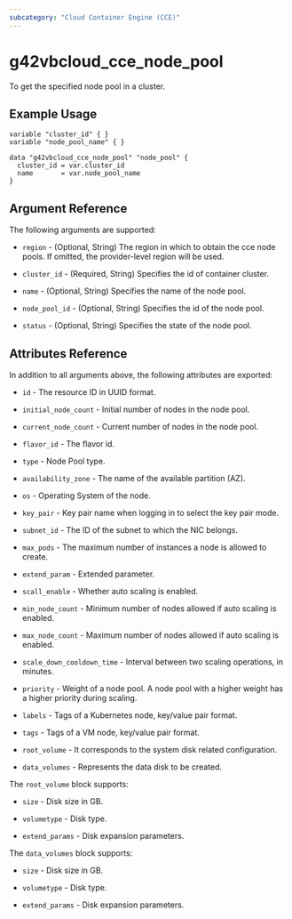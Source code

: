 ```yaml
---
subcategory: "Cloud Container Engine (CCE)"
---
```


# g42vbcloud\_cce\_node\_pool

To get the specified node pool in a cluster.

## Example Usage

```hcl
variable "cluster_id" { }
variable "node_pool_name" { }

data "g42vbcloud_cce_node_pool" "node_pool" {
  cluster_id = var.cluster_id
  name       = var.node_pool_name
}
```
## Argument Reference

The following arguments are supported:

* `region` - (Optional, String) The region in which to obtain the cce node pools.
  If omitted, the provider-level region will be used.
 
* `cluster_id` - (Required, String) Specifies the id of container cluster.

* `name` - (Optional, String) Specifies the name of the node pool.

* `node_pool_id` - (Optional, String) Specifies the id of the node pool.

* `status` - (Optional, String) Specifies the state of the node pool.


## Attributes Reference

In addition to all arguments above, the following attributes are exported:

* `id` - The resource ID in UUID format.

* `initial_node_count` - Initial number of nodes in the node pool.

* `current_node_count` - Current number of nodes in the node pool.

* `flavor_id` - The flavor id.

* `type` - Node Pool type.
 
* `availability_zone` - The name of the available partition (AZ).

* `os` - Operating System of the node.

* `key_pair` - Key pair name when logging in to select the key pair mode.

* `subnet_id` - The ID of the subnet to which the NIC belongs.

* `max_pods` - The maximum number of instances a node is allowed to create.

* `extend_param` - Extended parameter.

* `scall_enable` - Whether auto scaling is enabled.

* `min_node_count` - Minimum number of nodes allowed if auto scaling is enabled.

* `max_node_count` - Maximum number of nodes allowed if auto scaling is enabled.

* `scale_down_cooldown_time` - Interval between two scaling operations, in minutes.

* `priority` - Weight of a node pool. A node pool with a higher weight has a higher priority during scaling.

* `labels` - Tags of a Kubernetes node, key/value pair format.

* `tags` - Tags of a VM node, key/value pair format.

* `root_volume` - It corresponds to the system disk related configuration.

* `data_volumes` - Represents the data disk to be created.

The `root_volume` block supports:

* `size` - Disk size in GB.
    
* `volumetype` - Disk type.
    
* `extend_params` - Disk expansion parameters. 

The `data_volumes` block supports:
    
* `size` - Disk size in GB.
    
* `volumetype` - Disk type.
    
* `extend_params` - Disk expansion parameters. 
